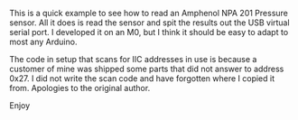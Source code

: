 
This is a quick example to see how to read an Amphenol NPA 201 Pressure sensor.
All it does is read the sensor and spit the results out the USB virtual serial port.
I developed it on an M0, but I think it should be easy to adapt to most any Arduino.

The code in setup that scans for IIC addresses in use is because a customer of mine was shipped some parts that did not answer to address 0x27.
I did not write the scan code and have forgotten where I copied it from.  Apologies to the original author.

Enjoy

